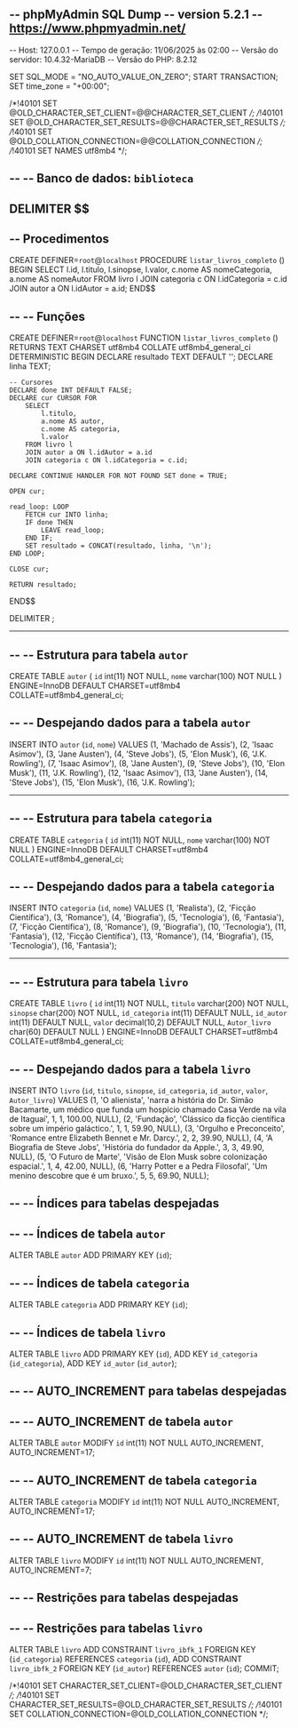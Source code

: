
-- phpMyAdmin SQL Dump
-- version 5.2.1
-- https://www.phpmyadmin.net/
--
-- Host: 127.0.0.1
-- Tempo de geração: 11/06/2025 às 02:00
-- Versão do servidor: 10.4.32-MariaDB
-- Versão do PHP: 8.2.12

SET SQL_MODE = "NO_AUTO_VALUE_ON_ZERO";
START TRANSACTION;
SET time_zone = "+00:00";


/*!40101 SET @OLD_CHARACTER_SET_CLIENT=@@CHARACTER_SET_CLIENT */;
/*!40101 SET @OLD_CHARACTER_SET_RESULTS=@@CHARACTER_SET_RESULTS */;
/*!40101 SET @OLD_COLLATION_CONNECTION=@@COLLATION_CONNECTION */;
/*!40101 SET NAMES utf8mb4 */;

--
-- Banco de dados: `biblioteca`
--

DELIMITER $$
--
-- Procedimentos
--
CREATE DEFINER=`root`@`localhost` PROCEDURE `listar_livros_completo` ()   BEGIN
    SELECT 
        l.id,
        l.titulo,
        l.sinopse,
        l.valor,
        c.nome AS nomeCategoria,
        a.nome AS nomeAutor
    FROM livro l
    JOIN categoria c ON l.idCategoria = c.id
    JOIN autor a ON l.idAutor = a.id;
END$$

--
-- Funções
--
CREATE DEFINER=`root`@`localhost` FUNCTION `listar_livros_completo` () RETURNS TEXT CHARSET utf8mb4 COLLATE utf8mb4_general_ci DETERMINISTIC BEGIN
    DECLARE resultado TEXT DEFAULT '';
    DECLARE linha TEXT;
    
    -- Cursores
    DECLARE done INT DEFAULT FALSE;
    DECLARE cur CURSOR FOR
        SELECT 
            l.titulo,
            a.nome AS autor,
            c.nome AS categoria,
            l.valor
        FROM livro l
        JOIN autor a ON l.idAutor = a.id
        JOIN categoria c ON l.idCategoria = c.id;
        
    DECLARE CONTINUE HANDLER FOR NOT FOUND SET done = TRUE;

    OPEN cur;
    
    read_loop: LOOP
        FETCH cur INTO linha;
        IF done THEN 
            LEAVE read_loop;
        END IF;
        SET resultado = CONCAT(resultado, linha, '\n');
    END LOOP;

    CLOSE cur;
    
    RETURN resultado;
END$$

DELIMITER ;

-- --------------------------------------------------------

--
-- Estrutura para tabela `autor`
--

CREATE TABLE `autor` (
  `id` int(11) NOT NULL,
  `nome` varchar(100) NOT NULL
) ENGINE=InnoDB DEFAULT CHARSET=utf8mb4 COLLATE=utf8mb4_general_ci;

--
-- Despejando dados para a tabela `autor`
--

INSERT INTO `autor` (`id`, `nome`) VALUES
(1, 'Machado de Assis'),
(2, 'Isaac Asimov'),
(3, 'Jane Austen'),
(4, 'Steve Jobs'),
(5, 'Elon Musk'),
(6, 'J.K. Rowling'),
(7, 'Isaac Asimov'),
(8, 'Jane Austen'),
(9, 'Steve Jobs'),
(10, 'Elon Musk'),
(11, 'J.K. Rowling'),
(12, 'Isaac Asimov'),
(13, 'Jane Austen'),
(14, 'Steve Jobs'),
(15, 'Elon Musk'),
(16, 'J.K. Rowling');

-- --------------------------------------------------------

--
-- Estrutura para tabela `categoria`
--

CREATE TABLE `categoria` (
  `id` int(11) NOT NULL,
  `nome` varchar(100) NOT NULL
) ENGINE=InnoDB DEFAULT CHARSET=utf8mb4 COLLATE=utf8mb4_general_ci;

--
-- Despejando dados para a tabela `categoria`
--

INSERT INTO `categoria` (`id`, `nome`) VALUES
(1, 'Realista'),
(2, 'Ficção Científica'),
(3, 'Romance'),
(4, 'Biografia'),
(5, 'Tecnologia'),
(6, 'Fantasia'),
(7, 'Ficção Científica'),
(8, 'Romance'),
(9, 'Biografia'),
(10, 'Tecnologia'),
(11, 'Fantasia'),
(12, 'Ficção Científica'),
(13, 'Romance'),
(14, 'Biografia'),
(15, 'Tecnologia'),
(16, 'Fantasia');

-- --------------------------------------------------------

--
-- Estrutura para tabela `livro`
--

CREATE TABLE `livro` (
  `id` int(11) NOT NULL,
  `titulo` varchar(200) NOT NULL,
  `sinopse` char(200) NOT NULL,
  `id_categoria` int(11) DEFAULT NULL,
  `id_autor` int(11) DEFAULT NULL,
  `valor` decimal(10,2) DEFAULT NULL,
  `Autor_livro` char(60) DEFAULT NULL
) ENGINE=InnoDB DEFAULT CHARSET=utf8mb4 COLLATE=utf8mb4_general_ci;

--
-- Despejando dados para a tabela `livro`
--

INSERT INTO `livro` (`id`, `titulo`, `sinopse`, `id_categoria`, `id_autor`, `valor`, `Autor_livro`) VALUES
(1, 'O alienista', 'narra a história do Dr. Simão Bacamarte, um médico que funda um hospício chamado Casa Verde na vila de Itaguaí', 1, 1, 100.00, NULL),
(2, 'Fundação', 'Clássico da ficção científica sobre um império galáctico.', 1, 1, 59.90, NULL),
(3, 'Orgulho e Preconceito', 'Romance entre Elizabeth Bennet e Mr. Darcy.', 2, 2, 39.90, NULL),
(4, 'A Biografia de Steve Jobs', 'História do fundador da Apple.', 3, 3, 49.90, NULL),
(5, 'O Futuro de Marte', 'Visão de Elon Musk sobre colonização espacial.', 1, 4, 42.00, NULL),
(6, 'Harry Potter e a Pedra Filosofal', 'Um menino descobre que é um bruxo.', 5, 5, 69.90, NULL);

--
-- Índices para tabelas despejadas
--

--
-- Índices de tabela `autor`
--
ALTER TABLE `autor`
  ADD PRIMARY KEY (`id`);

--
-- Índices de tabela `categoria`
--
ALTER TABLE `categoria`
  ADD PRIMARY KEY (`id`);

--
-- Índices de tabela `livro`
--
ALTER TABLE `livro`
  ADD PRIMARY KEY (`id`),
  ADD KEY `id_categoria` (`id_categoria`),
  ADD KEY `id_autor` (`id_autor`);

--
-- AUTO_INCREMENT para tabelas despejadas
--

--
-- AUTO_INCREMENT de tabela `autor`
--
ALTER TABLE `autor`
  MODIFY `id` int(11) NOT NULL AUTO_INCREMENT, AUTO_INCREMENT=17;

--
-- AUTO_INCREMENT de tabela `categoria`
--
ALTER TABLE `categoria`
  MODIFY `id` int(11) NOT NULL AUTO_INCREMENT, AUTO_INCREMENT=17;

--
-- AUTO_INCREMENT de tabela `livro`
--
ALTER TABLE `livro`
  MODIFY `id` int(11) NOT NULL AUTO_INCREMENT, AUTO_INCREMENT=7;

--
-- Restrições para tabelas despejadas
--

--
-- Restrições para tabelas `livro`
--
ALTER TABLE `livro`
  ADD CONSTRAINT `livro_ibfk_1` FOREIGN KEY (`id_categoria`) REFERENCES `categoria` (`id`),
  ADD CONSTRAINT `livro_ibfk_2` FOREIGN KEY (`id_autor`) REFERENCES `autor` (`id`);
COMMIT;

/*!40101 SET CHARACTER_SET_CLIENT=@OLD_CHARACTER_SET_CLIENT */;
/*!40101 SET CHARACTER_SET_RESULTS=@OLD_CHARACTER_SET_RESULTS */;
/*!40101 SET COLLATION_CONNECTION=@OLD_COLLATION_CONNECTION */;
